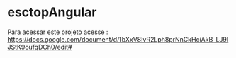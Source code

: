 # esctopAngular

Para acessar este projeto acesse : https://docs.google.com/document/d/1bXxV8IvR2Lph8prNnCkHciAkB_LJ9IJStK9oufqDCh0/edit#